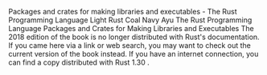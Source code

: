 Packages and crates for making libraries and executables - The Rust Programming Language
Light
Rust
Coal
Navy
Ayu
The Rust Programming Language
Packages and Crates for Making Libraries and Executables
The 2018 edition of the book is no longer distributed with Rust's documentation.
If you came here via a link or web search, you may want to check out
the current
version of the book
instead.
If you have an internet connection, you can
find a copy distributed with
Rust
1.30
.